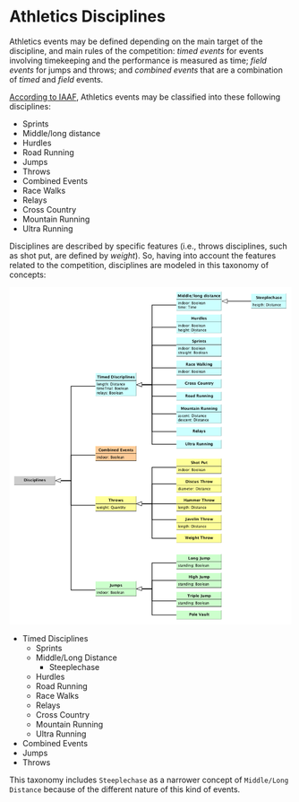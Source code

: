 # Athletics Disciplines

Athletics events may be defined depending on the main target of the discipline, and main rules of the competition: *timed events* for events involving timekeeping and the performance is measured as time; *field events* for jumps and throws; and *combined events* that are a combination of *timed* and *field* events.

[According to IAAF](https://www.iaaf.org/disciplines), Athletics events may be classified into these following disciplines:

* Sprints
* Middle/long distance
* Hurdles
* Road Running
* Jumps
* Throws
* Combined Events
* Race Walks
* Relays
* Cross Country
* Mountain Running
* Ultra Running

Disciplines are described by specific features (i.e., throws disciplines, such as shot put, are defined by *weight*). So, having into account the features related to the competition, disciplines are modeled in this taxonomy of concepts:

![Taxonomy for Athletics Disciplines](images/disciplines.png)

* Timed Disciplines
  * Sprints
  * Middle/Long Distance
    * Steeplechase
  * Hurdles
  * Road Running
  * Race Walks
  * Relays
  * Cross Country
  * Mountain Running
  * Ultra Running
* Combined Events
* Jumps
* Throws

This taxonomy includes `Steeplechase` as a narrower concept of `Middle/Long Distance` because of the different nature of this kind of events.